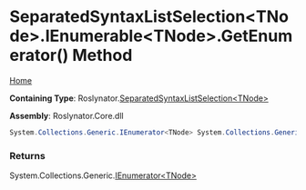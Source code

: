 # SeparatedSyntaxListSelection\<TNode>\.IEnumerable\<TNode>\.GetEnumerator\(\) Method

[Home](../../../README.md)

**Containing Type**: Roslynator\.[SeparatedSyntaxListSelection\<TNode>](../README.md)

**Assembly**: Roslynator\.Core\.dll

```csharp
System.Collections.Generic.IEnumerator<TNode> System.Collections.Generic.IEnumerable<TNode>.GetEnumerator()
```

### Returns

System\.Collections\.Generic\.[IEnumerator\<TNode>](https://docs.microsoft.com/en-us/dotnet/api/system.collections.generic.ienumerator-1)

